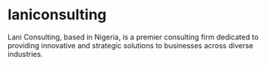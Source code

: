 # laniconsulting
 Lani Consulting, based in Nigeria, is a premier consulting firm dedicated to providing innovative and strategic solutions to businesses across diverse industries.
